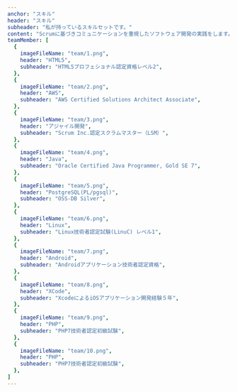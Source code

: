 ```yaml
---
anchor: "スキル"
header: "スキル"
subheader: "私が持っているスキルセットです。"
content: "Scrumに基づきコミュニケーションを重視したソフトウェア開発の実践をします。"
teamMember: [
  {
    imageFileName: "team/1.png",
    header: "HTML5",
    subheader: "HTML5プロフェショナル認定資格レベル2",
  },
  {
    imageFileName: "team/2.png",
    header: "AWS",
    subheader: "AWS Certified Solutions Architect Associate",
  },
  {
    imageFileName: "team/3.png",
    header: "アジャイル開発",
    subheader: "Scrum Inc.認定スクラムマスター（LSM）",
  },
  {
    imageFileName: "team/4.png",
    header: "Java",
    subheader: "Oracle Certified Java Programmer, Gold SE 7",
  },
  {
    imageFileName: "team/5.png",
    header: "PostgreSQL(PL/pgsql)",
    subheader: "OSS-DB Silver",
  },
  {
    imageFileName: "team/6.png",
    header: "Linux",
    subheader: "Linux技術者認定試験(LinuC) レベル1",
  },
  {
    imageFileName: "team/7.png",
    header: "Android",
    subheader: "Androidアプリケーション技術者認定資格",
  },
  {
    imageFileName: "team/8.png",
    header: "XCode",
    subheader: "XcodeによるiOSアプリケーション開発経験５年",
  },
  {
    imageFileName: "team/9.png",
    header: "PHP",
    subheader: "PHP7技術者認定初級試験",
  },
  {
    imageFileName: "team/10.png",
    header: "PHP",
    subheader: "PHP7技術者認定初級試験",
  },
]
---
```

